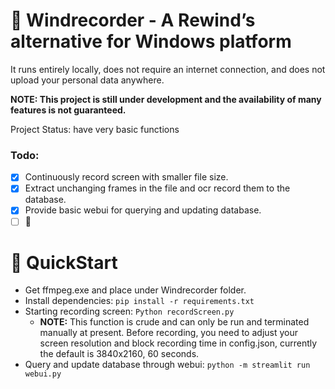 # 🦝 Windrecorder - A Rewind’s alternative for Windows platform
It runs entirely locally, does not require an internet connection, and does not upload your personal data anywhere.

**NOTE: This project is still under development and the availability of many features is not guaranteed.**

Project Status: have very basic functions


### Todo:
- [x] Continuously record screen with smaller file size.
- [x] Extract unchanging frames in the file and ocr record them to the database.
- [x] Provide basic webui for querying and updating database.
- [ ] 🤔

# 🦝 QuickStart
- Get ffmpeg.exe and place under Windrecorder folder.
- Install dependencies: `pip install -r requirements.txt`
- Starting recording screen: `Python recordScreen.py`
  - **NOTE:** This function is crude and can only be run and terminated manually at present. Before recording, you need to adjust your screen resolution and block recording time in config.json, currently the default is 3840x2160, 60 seconds.
- Query and update database through webui: `python -m streamlit run webui.py`
